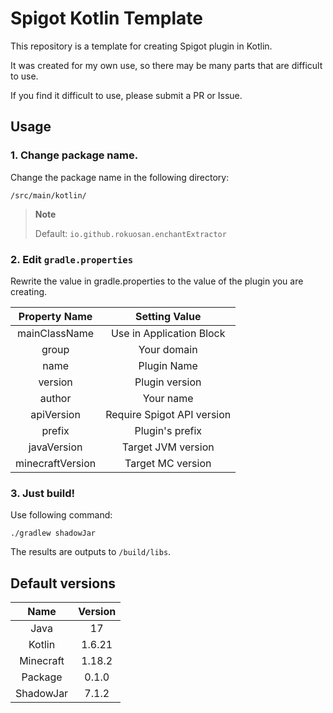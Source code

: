# Spigot Kotlin Template

This repository is a template for creating Spigot plugin in Kotlin.

It was created for my own use, so there may be many parts that are difficult to use.

If you find it difficult to use, please submit a PR or Issue.

## Usage

### 1. Change package name.

Change the package name in the following directory:

``/src/main/kotlin/``

> **Note**
> 
> Default: ``io.github.rokuosan.enchantExtractor``

### 2. Edit ``gradle.properties``

Rewrite the value in gradle.properties to the value of the plugin you are creating.

| Property Name | Setting Value |
| :-: | :-: |
| mainClassName | Use in Application Block |
| group | Your domain |
| name | Plugin Name |
| version | Plugin version |
| author | Your name |
| apiVersion | Require Spigot API version |
| prefix | Plugin's prefix |
| javaVersion | Target JVM version |
| minecraftVersion | Target MC version |


### 3. Just build!

Use following command:

```shell
./gradlew shadowJar
```

The results are outputs to ``/build/libs``.

## Default versions

| Name | Version |
| :-: | :-: |
| Java | 17 |
| Kotlin | 1.6.21 |
| Minecraft | 1.18.2 |
| Package | 0.1.0 |
| ShadowJar | 7.1.2 |


